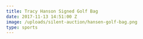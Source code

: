 ```yaml
---
title: Tracy Hanson Signed Golf Bag
date: 2017-11-13 14:51:00 Z
image: /uploads/silent-auction/hansen-golf-bag.png
type: sports
---
```


